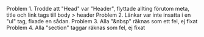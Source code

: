 Problem 1. Trodde att "Head" var "Header", flyttade allting förutom meta, title och link tags till body > header
Problem 2. Länkar var inte insatta i en "ul" tag, fixade en sådan.
Problem 3. Alla "&nbsp" räknas som ett fel, ej fixat
Problem 4. Alla "section" taggar räknas som fel, ej fixat
